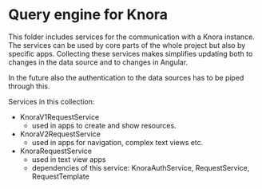 Query engine for Knora
======================

This folder includes services for the communication with a Knora instance. The services can be used by core parts of the whole project but also by specific apps.
Collecting these services makes simplifies updating both to changes in the data source and to changes in Angular.

In the future also the authentication to the data sources has to be piped through this. 

Services in this collection:

- KnoraV1RequestService
    - used in apps to create and show resources.
- KnoraV2RequestService
    - used in apps for navigation, complex text views etc.
- KnoraRequestService
    - used in text view apps
    - dependencies of this service: KnoraAuthService, RequestService, RequestTemplate
